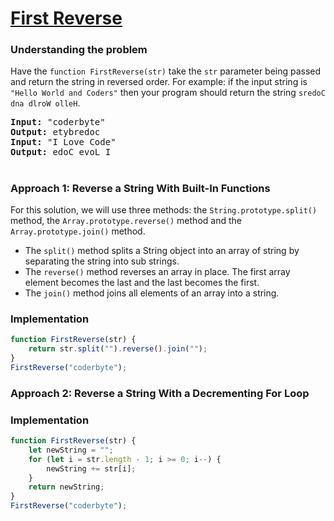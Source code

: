 # [First Reverse](https://www.coderbyte.com/editor/First%20Reverse:JavaScript)

### Understanding the problem

Have the `function FirstReverse(str)` take the `str` parameter being passed and return the string in reversed order. For example: if the input string is `"Hello World and Coders"` then your program should return the string `sredoC dna dlroW olleH`.

<pre>
<b>Input:</b> "coderbyte"
<b>Output:</b> etybredoc
<b>Input:</b> "I Love Code"
<b>Output:</b> edoC evoL I
</pre>
#

### Approach 1: Reverse a String With Built-In Functions

For this solution, we will use three methods: the `String.prototype.split()` method, the `Array.prototype.reverse()` method and the `Array.prototype.join()` method.

- The `split()` method splits a String object into an array of string by separating the string into sub strings.  
- The `reverse()` method reverses an array in place. The first array element becomes the last and the last becomes the first.   
- The `join()` method joins all elements of an array into a string.  

### Implementation

```js
function FirstReverse(str) {
    return str.split("").reverse().join("");
}
FirstReverse("coderbyte");
```

### Approach 2: Reverse a String With a Decrementing For Loop
### Implementation
```js
function FirstReverse(str) {
    let newString = "";
    for (let i = str.length - 1; i >= 0; i--) {
        newString += str[i];
    }
    return newString;
}
FirstReverse("coderbyte");
```



